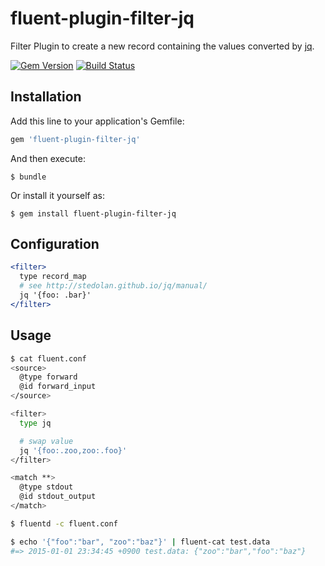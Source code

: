 # fluent-plugin-filter-jq

Filter Plugin to create a new record containing the values converted by [jq](http://stedolan.github.io/jq/).

[![Gem Version](https://badge.fury.io/rb/fluent-plugin-filter-jq.svg)](http://badge.fury.io/rb/fluent-plugin-filter-jq)
[![Build Status](https://travis-ci.org/winebarrel/fluent-plugin-filter-jq.svg?branch=master)](https://travis-ci.org/winebarrel/fluent-plugin-filter-jq)

## Installation

Add this line to your application's Gemfile:

```ruby
gem 'fluent-plugin-filter-jq'
```

And then execute:

    $ bundle

Or install it yourself as:

    $ gem install fluent-plugin-filter-jq

## Configuration

```apache
<filter>
  type record_map
  # see http://stedolan.github.io/jq/manual/
  jq '{foo: .bar}'
</filter>
```

## Usage

```sh
$ cat fluent.conf
<source>
  @type forward
  @id forward_input
</source>

<filter>
  type jq

  # swap value
  jq '{foo:.zoo,zoo:.foo}'
</filter>

<match **>
  @type stdout
  @id stdout_output
</match>

$ fluentd -c fluent.conf
```

```sh
$ echo '{"foo":"bar", "zoo":"baz"}' | fluent-cat test.data
#=> 2015-01-01 23:34:45 +0900 test.data: {"zoo":"bar","foo":"baz"}
```
